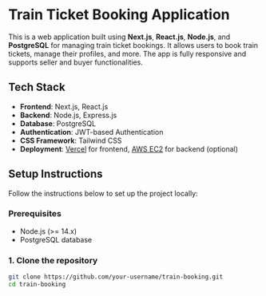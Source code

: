 # Train Ticket Booking Application

This is a web application built using **Next.js**, **React.js**, **Node.js**, and **PostgreSQL** for managing train ticket bookings. It allows users to book train tickets, manage their profiles, and more. The app is fully responsive and supports seller and buyer functionalities.


## Tech Stack

- **Frontend**: Next.js, React.js
- **Backend**: Node.js, Express.js
- **Database**: PostgreSQL
- **Authentication**: JWT-based Authentication
- **CSS Framework**: Tailwind CSS
- **Deployment**: [Vercel](https://train-booking-three.vercel.app/) for frontend, [AWS EC2](https://aws.amazon.com/ec2/) for backend (optional)

## Setup Instructions

Follow the instructions below to set up the project locally:

### Prerequisites

- Node.js (>= 14.x)
- PostgreSQL database

### 1. Clone the repository

```bash
git clone https://github.com/your-username/train-booking.git
cd train-booking
